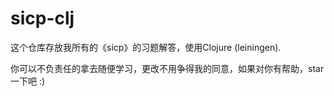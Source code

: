 # sicp-clj

这个仓库存放我所有的《sicp》的习题解答，使用Clojure (leiningen).

你可以不负责任的拿去随便学习，更改不用争得我的同意，如果对你有帮助，star一下吧 :)





